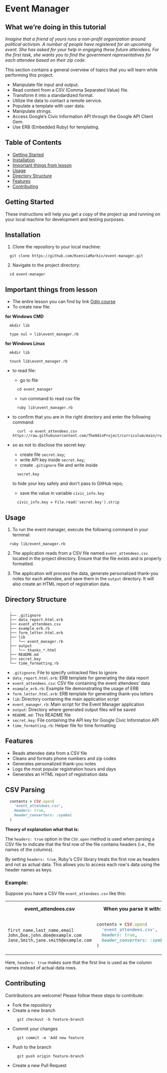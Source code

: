 # Event Manager 

## What we’re doing in this tutorial

*Imagine that a friend of yours runs a non-profit organization around political activism. A number of people have registered for an upcoming event. She has asked for your help in engaging these future attendees. For the first task, she wants you to find the government representatives for each attendee based on their zip code.*



This section contains a general overview of topics that you will learn while performing this project.

- Manipulate file input and output.
- Read content from a CSV (Comma Separated Value) file.
- Transform it into a standardized format.
- Utilize the data to contact a remote service.
- Populate a template with user data.
- Manipulate strings.
- Access Google’s Civic Information API through the Google API Client Gem.
- Use ERB (Embedded Ruby) for templating.



## Table of Contents

- [Getting Started](#getting-started)
- [Installation](#installation)
- [Important things from lesson](#important-things-from-lesson)
- [Usage](#usage)
- [Directory Structure](#directory-structure)
- [Features](#features)
- [Contributing](#contributing)

## Getting Started
These instructions will help you get a copy of the project up and running on your local machine for development and testing purposes.

## Installation
1. Clone the repository to your local machine:
  ```
    git clone https://github.com/KseniiaMarkiv/event-manager.git
  ```
2. Navigate to the project directory:
  ```
    cd event-manager
  ```

## Important things from lesson

- The entire lesson you can find by link [Odin course](https://www.theodinproject.com/lessons/ruby-event-manager)
- To create new file:

**for Windows CMD**
  ```
    mkdir lib
  ```
  ```
    type nul > lib\event_manager.rb
  ```
**for Windows Linux**
  ```
    mkdir lib
  ```
  ```
    touch lib\event_manager.rb
  ```

- to read file:
    - go to file
  ```
    cd event_manager
  ```
    - run command to read csv file
  ```
    ruby lib\event_manager.rb
  ```
- to confirm that you are in the right directory and enter the following command:
  ```
    curl -o event_attendees.csv https://raw.githubusercontent.com/TheOdinProject/curriculum/main/ruby/files_and_serialization/event_attendees.csv
  ```
- so as not to disclose the secret key:
    - create file `secret.key`;
    - write API key inside `secret.key`;
    - create `.gitignore` file and write inside 

  ```
    secret.key
  ```
    to hide your key safely and don't pass to GitHub repo;

    - save the value in variable `civic_info.key`

  ```
    civic_info.key = File.read('secret.key').strip
  ```

## Usage
1. To run the event manager, execute the following command in your terminal:
  ```
    ruby lib/event_manager.rb
  ```
2. The application reads from a CSV file named `event_attendees.csv` located in the project directory. Ensure that the file exists and is properly formatted.

3. The application will process the data, generate personalized thank-you notes for each attendee, and save them in the `output` directory. It will also create an HTML report of registration data.

## Directory Structure

  ```
    .
    ├── .gitignore
    ├── data_report.html.erb
    ├── event_attendees.csv
    ├── example_erb.rb
    ├── form_letter.html.erb
    ├── lib
    │   └── event_manager.rb
    ├── output
    │   └── thanks_*.html
    ├── README.md
    ├── secret.key
    └── time_formatting.rb
  ```


- `.gitignore`: File to specify untracked files to ignore
- `data_report.html.erb`: ERB template for generating the data report
- `event_attendees.csv`: CSV file containing the event attendees' data
- `example_erb.rb`: Example file demonstrating the usage of ERB
- `form_letter.html.erb`: ERB template for generating thank-you letters
- `lib`: Directory containing the main application script
- `event_manager.rb`: Main script for the Event Manager application
- `output`: Directory where generated output files will be saved
- `README.md`: This README file
- `secret.key`: File containing the API key for Google Civic Information API
- `time_formatting.rb`: Helper file for time formatting

## Features

- Reads attendee data from a CSV file
- Cleans and formats phone numbers and zip codes
- Generates personalized thank-you notes
- Logs the most popular registration hours and days
- Generates an HTML report of registration data

## CSV Parsing

  ```ruby
    contents = CSV.open(
      'event_attendees.csv',
      headers: true,
      header_converters: :symbol
    )
  ```
**Theory of explanation what that is:**

The `headers: true` option in the `CSV.open` method is used when parsing a CSV file to indicate that the first row of the file contains headers (i.e., the names of the columns).

By setting `headers: true`, Ruby's CSV library treats the first row as headers and not as actual data. This allows you to access each row's data using the header names as keys.

### Example:

Suppose you have a CSV file `event_attendees.csv` like this:

<table>
  <tr>
    <th>event_attendees.csv</th>
    <th>When you parse it with:</th>
    <th>Each row in <code>contents</code> will be a <code>CSV::Row</code> object where you can access data using the headers:</th>
  </tr>
  <tr>
    <td>

```csv
first_name,last_name,email
John,Doe,john.doe@example.com
Jane,Smith,jane.smith@example.com
```

</td>
    <td>

```ruby
contents = CSV.open(
  'event_attendees.csv',
  headers: true,
  header_converters: :symbol
)
```

</td>
    <td>

```ruby
contents.each do |row|
  puts row[:first_name]  #=> "John" for the first row
  puts row[:last_name]   #=> "Doe" for the first row
end
```

</td>
  </tr>
</table>

Here, `headers: true` makes sure that the first line is used as the column names instead of actual data rows.


## Contributing

Contributions are welcome! Please follow these steps to contribute:

- Fork the repository
- Create a new branch
  ```
    git checkout -b feature-branch
  ```
- Commit your changes
  ```
    git commit -m 'Add new feature
  ```
- Push to the branch
  ```
    git push origin feature-branch
  ```
- Create a new Pull Request
